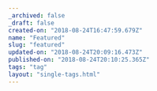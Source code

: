 ```yaml
---
_archived: false
_draft: false
created-on: "2018-08-24T16:47:59.679Z"
name: "Featured"
slug: "featured"
updated-on: "2018-08-24T20:09:16.473Z"
published-on: "2018-08-24T20:10:25.365Z"
tags: "tag"
layout: "single-tags.html"
---
```



